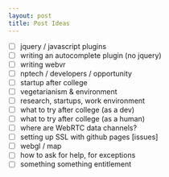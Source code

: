 ```yaml
---
layout: post
title: Post Ideas
---
```


- [ ] jquery / javascript plugins
- [ ] writing an autocomplete plugin (no jquery)
- [ ] writing webvr
- [ ] nptech / developers / opportunity
- [ ] startup after college
- [ ] vegetarianism & environment
- [ ] research, startups, work environment
- [ ] what to try after college (as a dev)
- [ ] what to try after college (as a human)
- [ ] where are WebRTC data channels?
- [ ] setting up SSL with github pages [issues]
- [ ] webgl / map
- [ ] how to ask for help, for exceptions
- [ ] something something entitlement

